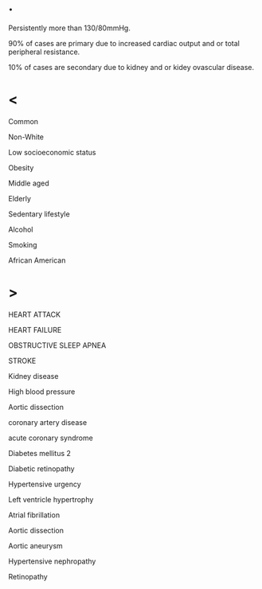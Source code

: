 # .

Persistently more than 130/80mmHg.

90% of cases are primary due to increased cardiac output and or total peripheral resistance.

10% of cases are secondary due to kidney and or kidey ovascular disease.

# <

Common

Non-White

Low socioeconomic status

Obesity

Middle aged

Elderly

Sedentary lifestyle

Alcohol

Smoking

African American

# >

HEART ATTACK

HEART FAILURE

OBSTRUCTIVE SLEEP APNEA

STROKE

Kidney disease

High blood pressure

Aortic dissection

coronary artery disease

acute coronary syndrome

Diabetes mellitus 2

Diabetic retinopathy

Hypertensive urgency

Left ventricle hypertrophy

Atrial fibrillation

Aortic dissection

Aortic aneurysm

Hypertensive nephropathy

Retinopathy

